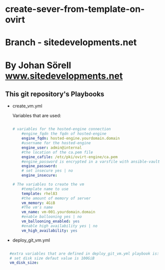 # create-sever-from-template-on-ovirt 
# Branch - sitedevelopments.net
# By Johan Sörell www.sitedevelopments.net

## This git repository's Playbooks

- create_vm.yml 

    Variables that are used:

    ```yaml

    # variables for the hosted-engine connection
        #engine_fqdn the fqdn of hosted-engine
        engine_fqdn: hosted-engine.yourdomain.domain
        #username for the hosted-engine
        engine_user: admin@internal
        #the location of the ca.pem file
        engine_cafile: /etc/pki/ovirt-engine/ca.pem  
        #engine_password is encrypted in a varsfile with ansible-vault
        engine_password:
        # set insecure yes | no
        engine_insecure:

    # The variables to create the vm
        #template name to use
        template: rhel83  
        #the amount of memory of server
        vm_memory: 4GiB
        #The vm's name 
        vm_name: vm-001.yourdomain.domain
        #enable ballooning yes | no
        vm_ballooning_enabled: yes
        #enable high availability yes | no
        vm_high_availability: yes

- deploy_git_vm.yml

```yaml

  #extra variables that are defined in deploy_git_vm.yml playbook is:
  # set disk size defaut value is 100GiB
  vm_disk_size:
